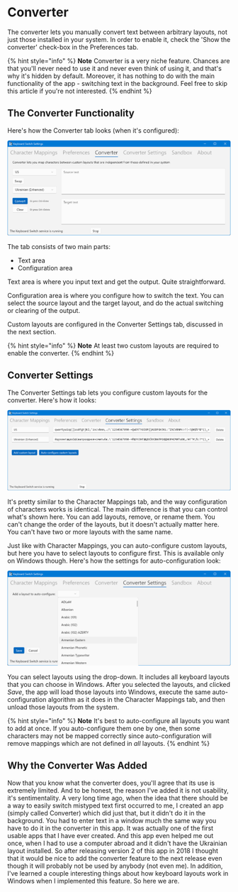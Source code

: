 # Converter

The converter lets you manually convert text between arbitrary layouts, not just those installed in your system. In order to enable it, check the 'Show the converter' check-box in the Preferences tab.

{% hint style="info" %}
**Note** Converter is a very niche feature. Chances are that you'll never need to use it and never even think of using it, and that's why it's hidden by default. Moreover, it has nothing to do with the main functionality of the app - switching text in the background. Feel free to skip this article if you're not interested.
{% endhint %}

## The Converter Functionality

Here's how the Converter tab looks (when it's configured):

![](../.gitbook/assets/v4.0-screen-converter.png)

The tab consists of two main parts:

* Text area
* Configuration area

Text area is where you input text and get the output. Quite straightforward.

Configuration area is where you configure how to switch the text. You can select the source layout and the target layout, and do the actual switching or clearing of the output.

Custom layouts are configured in the Converter Settings tab, discussed in the next section.

{% hint style="info" %}
**Note** At least two custom layouts are required to enable the converter.
{% endhint %}

## Converter Settings

The Converter Settings tab lets you configure custom layouts for the converter. Here's how it looks:

![](../.gitbook/assets/v4.0-screen-converter-settings-main.png)

It's pretty similar to the Character Mappings tab, and the way configuration of characters works is identical. The main difference is that you can control what's shown here. You can add layouts, remove, or rename them. You can't change the order of the layouts, but it doesn't actually matter here. You can't have two or more layouts with the same name.

Just like with Character Mappings, you can auto-configure custom layouts, but here you have to select layouts to configure first. This is available only on Windows though. Here's how the settings for auto-configuration look:

![](../.gitbook/assets/v4.0-screen-converter-settings-config.png)

You can select layouts using the drop-down. It includes all keyboard layouts that you can choose in Windows. After you selected the layouts, and clicked _Save_, the app will load those layouts into Windows, execute the same auto-configuration algorithm as it does in the Character Mappings tab, and then unload those layouts from the system.

{% hint style="info" %}
**Note** It's best to auto-configure all layouts you want to add at once. If you auto-configure them one by one, then some characters may not be mapped correctly since auto-configuration will remove mappings which are not defined in _all_ layouts.
{% endhint %}

## Why the Converter Was Added

Now that you know what the converter does, you'll agree that its use is extremely limited. And to be honest, the reason I've added it is not usability, it's sentimentality. A very long time ago, when the idea that there should be a way to easily switch mistyped text first occurred to me, I created an app (simply called Converter) which did just that, but it didn't do it in the background. You had to enter text in a window much the same way you have to do it in the converter in this app. It was actually one of the first usable apps that I have ever created. And this app even helped me out once, when I had to use a computer abroad and it didn't have the Ukrainian layout installed. So after releasing version 2 of this app in 2018 I thought that it would be nice to add the converter feature to the next release even though it will probably not be used by anybody (not even me). In addition, I've learned a couple interesting things about how keyboard layouts work in Windows when I implemented this feature. So here we are.
